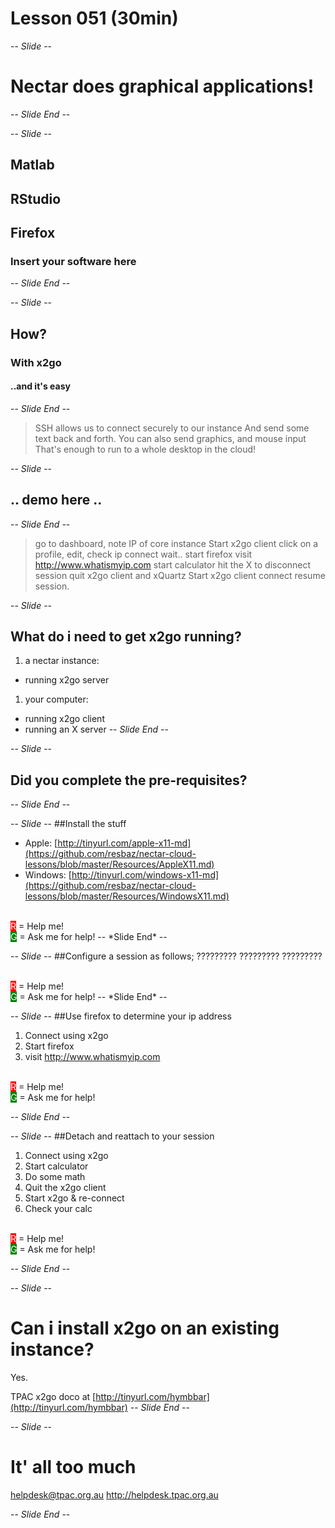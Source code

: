 # Lesson 051 (30min)

-- *Slide* --

# Nectar does graphical applications!

-- *Slide End* --

-- *Slide* --
## Matlab
## RStudio
## Firefox
### Insert your software here
-- *Slide End* --

-- *Slide* --

## How? 
### With x2go
#### ..and it's easy

-- *Slide End* --

> SSH allows us to connect securely to our instance
> And send some text back and forth.
> You can also send graphics, and mouse input
> That's enough to run to a whole desktop in the cloud!

-- *Slide* --

## .. demo here ..

-- *Slide End* --

> go to dashboard, note IP of core instance
> Start x2go client
> click on a profile, edit, check ip
> connect
> wait..
> start firefox 
> visit http://www.whatismyip.com
> start calculator
> hit the X to disconnect session
> quit x2go client and xQuartz
> Start x2go client
> connect
> resume session.

-- *Slide* --
## What do i need to get x2go running?
1. a nectar instance:
  * running x2go server 
1. your computer:
  * running x2go client 
  * running an X server
-- *Slide End* --

-- *Slide* --
## Did you complete the pre-requisites?

-- *Slide End* --


-- *Slide* --
##Install the stuff
* Apple: [http://tinyurl.com/apple-x11-md](https://github.com/resbaz/nectar-cloud-lessons/blob/master/Resources/AppleX11.md)
* Windows: [http://tinyurl.com/windows-x11-md](https://github.com/resbaz/nectar-cloud-lessons/blob/master/Resources/WindowsX11.md)

<br>
<span style="color:white;background:red">R</span> = Help me!<br>
<span style="color:white;background:green">G</span> = Ask me for help!
-- *Slide End* --

-- *Slide* --
##Configure a session as follows;
?????????
?????????
?????????

<br>
<span style="color:white;background:red">R</span> = Help me!<br>
<span style="color:white;background:green">G</span> = Ask me for help!
-- *Slide End* --

-- *Slide* --
##Use firefox to determine your ip address
1. Connect using x2go
1. Start firefox
1. visit http://www.whatismyip.com

<br>
<span style="color:white;background:red">R</span> = Help me!<br>
<span style="color:white;background:green">G</span> = Ask me for help!

-- *Slide End* --

-- *Slide* --
##Detach and reattach to your session
1. Connect using x2go
1. Start calculator
1. Do some math
1. Quit the x2go client
1. Start x2go & re-connect 
1. Check your calc

<br>
<span style="color:white;background:red">R</span> = Help me!<br>
<span style="color:white;background:green">G</span> = Ask me for help!

-- *Slide End* --

-- *Slide* --

# Can i install x2go on an existing instance?
Yes.  

TPAC x2go doco at [http://tinyurl.com/hymbbar](http://tinyurl.com/hymbbar)
-- *Slide End* --

-- *Slide* --

# It' all too much
helpdesk@tpac.org.au
http://helpdesk.tpac.org.au

-- *Slide End* --